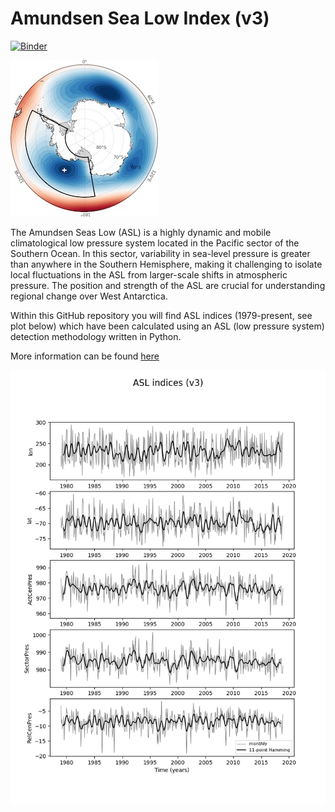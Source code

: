 # Amundsen Sea Low Index (v3)

[![Binder](https://mybinder.org/badge_logo.svg)](https://mybinder.org/v2/gh/scott-hosking/amundsen_sea_low_index/master?filepath=Amundsen_Sea_Low_Index_v3.ipynb)

![ASL image](asl.jpg) 

The Amundsen Seas Low (ASL) is a highly dynamic and mobile climatological low pressure system located in the Pacific sector of the Southern Ocean. In this sector, variability in sea-level pressure is greater than anywhere in the Southern Hemisphere, making it challenging to isolate local fluctuations in the ASL from larger-scale shifts in atmospheric pressure. The position and strength of the ASL are crucial for understanding regional change over West Antarctica. 

Within this GitHub repository you will find ASL indices (1979-present, see plot below) which have been calculated using an ASL (low pressure system) detection methodology written in Python.

More information can be found [here](https://scott-hosking.github.io/asl_index)

![ASL image](asli_era5_v3_monthly_timeseries.png) 
